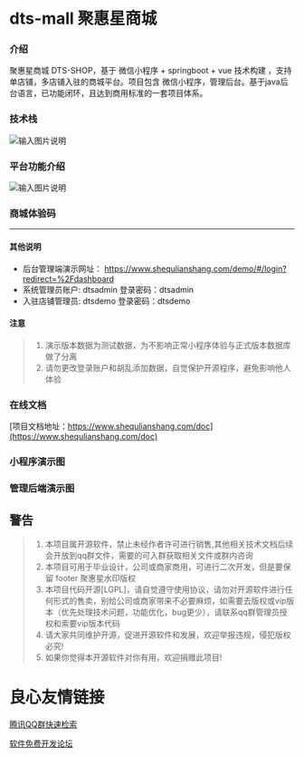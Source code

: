 # dts-mall 聚惠星商城

### 介绍
聚惠星商城 DTS-SHOP，基于 微信小程序 + springboot + vue 技术构建 ，支持单店铺，多店铺入驻的商城平台。项目包含 微信小程序，管理后台。基于java后台语言，已功能闭环，且达到商用标准的一套项目体系。

### 技术栈
![输入图片说明](https://images.gitee.com/uploads/images/2019/1128/231403_2801a293_365545.png "技术栈.png")

### 平台功能介绍
![输入图片说明](https://images.gitee.com/uploads/images/2019/1128/232156_2fa40a56_365545.jpeg "聚惠星商城.jpg")

### 商城体验码
 
 
    
      
         
      
      
	 
            
	 
      
     
 
 

--------------------------------
#### 其他说明
 * 后台管理端演示网址：  https://www.shequlianshang.com/demo/#/login?redirect=%2Fdashboard
 * 系统管理员账户: dtsadmin  登录密码：dtsadmin
 * 入驻店铺管理员: dtsdemo   登录密码：dtsdemo

#### 注意

> 1. 演示版本数据为测试数据，为不影响正常小程序体验与正式版本数据库做了分离
> 2. 请勿更改登录账户和胡乱添加数据，自觉保护开源程序，避免影响他人体验

### 在线文档

[项目文档地址：https://www.shequlianshang.com/doc](https://www.shequlianshang.com/doc)

### 小程序演示图
 
 
    
      
         
      
      
         
      
     
     
      
         
      
      
         
      
     
 
 


### 管理后端演示图
 
 
    
      
         
      
      
         
      
     
     
      
         
      
      
         
      
     
    
      
         
      
      
         
      
     
 
 

## 警告

> 1. 本项目属开源软件，禁止未经作者许可进行销售,其他相关技术文档后续会开放到qq群文件，需要的可入群获取相关文件或群内咨询
> 2. 本项目可用于毕业设计，公司或商家商用，可进行二次开发，但是要保留 footer 聚惠星水印版权
> 3. 本项目代码开源[LGPL]，请自觉遵守使用协议，请勿对开源软件进行任何形式的售卖，别给公司或商家带来不必要麻烦，如需要去版权或vip版本（优先处理技术问题，功能优化，bug更少），请联系qq群管理员授权和索要vip版本代码
> 4. 请大家共同维护开源，促进开源软件和发展，欢迎举报违规，侵犯版权必究!
> 5. 如果你觉得本开源软件对你有用，欢迎捐赠此项目!


 # 良心友情链接

[腾讯QQ群快速检索](http://u.720life.cn/s/8cf73f7c)

[软件免费开发论坛](http://u.720life.cn/s/bbb01dc0)
